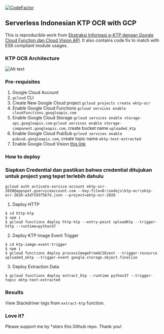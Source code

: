 [![CodeFactor](https://www.codefactor.io/repository/github/rhzs/serverless-ktp-ocr/badge/master)](https://www.codefactor.io/repository/github/rhzs/serverless-ktp-ocr/overview/master)

## Serverless Indonesian KTP OCR with GCP

This is reproducible work from [Ekstraksi Informasi e-KTP dengan Google Cloud Function dan Cloud Vision API](https://medium.com/@imrenagi/ekstraksi-informasi-e-ktp-dengan-google-cloud-function-dan-cloud-vision-api-4655db21d084). It also contains code fix to match with ES6 compliant module usages.

### KTP OCR Architecture

![Alt text](docs/arch.png?raw=true "E-KTP OCR with GCP")

### Pre-requisites

1. Google Cloud Account
2. `gcloud` CLI
3. Create New Google Cloud project `gcloud projects create ektp-ocr`
4. Enable Google Cloud Functions `gcloud services enable cloudfunctions.googleapis.com`
5. Enable Google Cloud Storage `gcloud services enable storage-api.googleapis.com` `gcloud services enable storage-component.googleapis.com`, create bucket name `uploaded_ktp`
6. Enable Google Cloud PubSub `gcloud services enable pubsub.googleapis.com`, create topic name `ektp-text-extracted`
7. Enable Google Cloud Vision [this link](console.cloud.google.com/flows/enableapi?apiid=vision.googleapis.com)

### How to deploy

### Siapkan Credential dan pastikan bahwa credential ditujukan untuk project yang tepat terlebih dahulu
```shell
gcloud auth activate-service-account ektp-ocr-2020@appspot.gserviceaccount.com --key-file=D:\nodejs\ktp-ocr\ektp-ocr-2020-a3d719375b7d.json --project=ektp-ocr-2020
```

1. Deploy HTTP

```shell
$ cd http-ktp
$ npm i
$ gcloud functions deploy http-ktp --entry-point uploadKtp --trigger-http --runtime=python37
```

2. Deploy KTP Image Event Trigger

```shell
$ cd ktp-iamge-event-trigger
$ npm i
$ gcloud functions deploy processImageFromGCSEvent --trigger-resource uploaded_ektp --trigger-event google.storage.object.finalize
```

3. Deploy Extraction Data

```shell
$ gcloud functions deploy extract_ktp --runtime python37 --trigger-topic ektp-text-extracted
```

### Results

View Stackdriver logs from `extract-ktp` function.

### Love it?

Please support me by **stars* this Github repo. Thank you!
